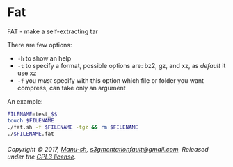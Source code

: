 # Fat
FAT -  make a self-extracting tar

There are few options:
* `-h` to show an help
* `-t` to specify a format, possible options are: bz2, gz, and xz, as *default* it use xz
* `-f` you *must* specify with this option which file or folder you want compress, can take only an argument

An example:
``` bash
FILENAME=test_$$
touch $FILENAME
./fat.sh -f $FILENAME -tgz && rm $FILENAME
./$FILENAME.fat
```

###### Copyright © 2017, [Manu-sh](https://github.com/Manu-sh), s3gmentationfault@gmail.com. Released under the [GPL3 license](LICENSE).
